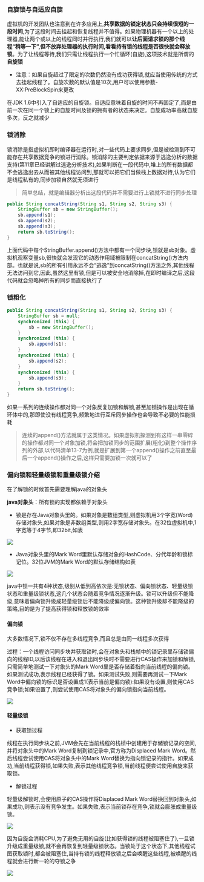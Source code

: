 ### 自旋锁与自适应自旋

虚拟机的开发团队也注意到在许多应用上,**共享数据的锁定状态只会持续很短的一段时间**,为了这段时间去挂起和恢复线程并不值得。如果物理机器有一个以上的处理器,能让两个或以上的线程同时并行执行,我们就可以**让后面请求锁的那个线程“稍等一下”,但不放弃处理器的执行时间,看看持有锁的线程是否很快就会释放锁**。为了让线程等待,我们只需让线程执行一个忙循环(自旋),这项技术就是所谓的**自旋锁**

- 注意：如果自旋超过了限定的次数仍然没有成功获得锁,就应当使用传统的方式去挂起线程了。自旋次数的默认值是10次,用户可以使用参数-XX:PreBlockSpin来更改

在JDK 1.6中引入了自适应的自旋锁。自适应意味着自旋的时间不再固定了,而是由前一次在同一个锁上的自旋时间及锁的拥有者的状态来决定。自旋成功率高就自旋多次，反之就减少

### 锁消除

锁消除是指虚拟机即时编译器在运行时,对一些代码上要求同步,但是被检测到不可能存在共享数据竞争的锁进行消除。锁消除的主要判定依据来源于逃逸分析的数据支持(第11章已经讲解过逃逸分析技术),如果判断在一段代码中,堆上的所有数据都不会逃逸出去从而被其他线程访问到,那就可以把它们当做栈上数据对待,认为它们是线程私有的,同步加锁自然就无须进行

> 简单总结，就是编辑器分析出这段代码并不需要进行上锁就不进行同步处理

```java
public String concatString(String s1, String s2, String s3) {
	StringBuffer sb = new StringBuffer();
	sb.append(s1);
	sb.append(s2);
	sb.append(s3);
	return sb.toString();
}
```

上面代码中每个StringBuffer.append()方法中都有一个同步块,锁就是sb对象。虚拟机观察变量sb,很快就会发现它的动态作用域被限制在concatString()方法内部。也就是说,sb的所有引用永远不会“逃逸”到concatString()方法之外,其他线程无法访问到它,因此,虽然这里有锁,但是可以被安全地消除掉,在即时编译之后,这段代码就会忽略掉所有的同步而直接执行了

### 锁粗化

```java
public String concatString(String s1, String s2, String s3) {
	StringBuffer sb = null;
	synchronized (this) {
		sb = new StringBuffer();
	}
	synchronized (this) {
		sb.append(s1);
	}
	synchronized (this) {
		sb.append(s2);
	}
	synchronized (this) {
		sb.append(s3);
	}
	return sb.toString();
}
```

如果一系列的连续操作都对同一个对象反复加锁和解锁,甚至加锁操作是出现在循环体中的,那即使没有线程竞争,频繁地进行互斥同步操作也会导致不必要的性能损耗

> 连续的append()方法就属于这类情况。如果虚拟机探测到有这样一串零碎的操作都对同一个对象加锁,将会把加锁同步的范围扩展(粗化)到整个操作序列的外部,以代码清单13-7为例,就是扩展到第一个append()操作之前直至最后一个append()操作之后,这样只需要加锁一次就可以了

### 偏向锁和轻量级锁和重量级锁介绍

在了解锁的时候首先需要理解java的对象头

**java对象头**：所有锁的实现都依赖于对象头

- 锁是存在Java对象头里的。如果对象是数组类型,则虚拟机用3个字宽(Word)存储对象头,如果对象是非数组类型,则用2字宽存储对象头。在32位虚拟机中,1字宽等于4字节,即32bit,如表

![](/blogimg/java/5.png)

- Java对象头里的Mark Word里默认存储对象的HashCode、分代年龄和锁标记位。32位JVM的Mark Word的默认存储结构如表

![](/blogimg/java/6.png)

java中锁一共有4种状态,级别从低到高依次是:无锁状态、偏向锁状态、轻量级锁状态和重量级锁状态,这几个状态会随着竞争情况逐渐升级。锁可以升级但不能降级,意味着偏向锁升级成轻量级锁后不能降级成偏向锁。这种锁升级却不能降级的策略,目的是为了提高获得锁和释放锁的效率

#### 偏向锁

大多数情况下,锁不仅不存在多线程竞争,而且总是由同一线程多次获得

过程：一个线程访问同步块并获取锁时,会在对象头和栈帧中的锁记录里存储锁偏向的线程ID,以后该线程在进入和退出同步块时不需要进行CAS操作来加锁和解锁,只需简单地测试一下对象头的Mark Word里是否存储着指向当前线程的偏向锁。如果测试成功,表示线程已经获得了锁。如果测试失败,则需要再测试一下Mark Word中偏向锁的标识是否设置成1(表示当前是偏向锁):如果没有设置,则使用CAS竞争锁;如果设置了,则尝试使用CAS将对象头的偏向锁指向当前线程。

![](/blogimg/java/7.png)

#### 轻量级锁

- 获取锁过程

线程在执行同步块之前,JVM会先在当前线程的栈桢中创建用于存储锁记录的空间,并将对象头中的Mark Word复制到锁记录中,官方称为Displaced Mark Word。然后线程尝试使用CAS将对象头中的Mark Word替换为指向锁记录的指针。如果成功,当前线程获得锁,如果失败,表示其他线程竞争锁,当前线程便尝试使用自旋来获取锁。

- 解锁过程

轻量级解锁时,会使用原子的CAS操作将Displaced Mark Word替换回到对象头,如果成功,则表示没有竞争发生。如果失败,表示当前锁存在竞争,锁就会膨胀成重量级锁。

![](/blogimg/java/8.png)

因为自旋会消耗CPU,为了避免无用的自旋(比如获得锁的线程被阻塞住了),一旦锁升级成重量级锁,就不会再恢复到轻量级锁状态。当锁处于这个状态下,其他线程试图获取锁时,都会被阻塞住,当持有锁的线程释放锁之后会唤醒这些线程,被唤醒的线程就会进行新一轮的夺锁之争

![](/blogimg/java/9.png)







